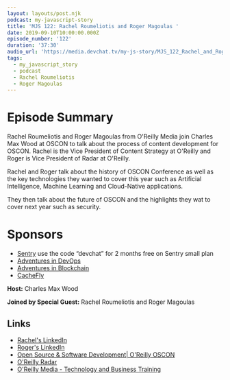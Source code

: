 ```yaml
---
layout: layouts/post.njk
podcast: my-javascript-story
title: 'MJS 122: Rachel Roumeliotis and Roger Magoulas '
date: 2019-09-10T10:00:00.000Z
episode_number: '122'
duration: '37:30'
audio_url: 'https://media.devchat.tv/my-js-story/MJS_122_Rachel_and_Roger.mp3'
tags:
  - my_javascript_story
  - podcast
  - Rachel Roumeliotis
  - Roger Magoulas
---
```

# Episode Summary

Rachel Roumeliotis and Roger Magoulas from O'Reilly Media join Charles Max Wood at OSCON to talk about the process of content development for OSCON. Rachel is the Vice President of Content Strategy at O'Reilly and Roger is Vice President of Radar at O'Reilly.

Rachel and Roger talk about the history of OSCON Conference as well as the key technologies they wanted to cover this year such as Artificial Intelligence, Machine Learning and Cloud-Native applications.

They then talk about the future of OSCON and the highlights they wat to cover next year such as security.

# Sponsors

* [Sentry](https://sentry.io/) use the code “devchat” for 2 months free on Sentry small plan
* [Adventures in DevOps](https://devchat.tv/adventures-in-devops/)
* [Adventures in Blockchain](https://devchat.tv/adventures-in-blockchain/)
* [CacheFly](https://www.cachefly.com/)

**Host:** Charles Max Wood

**Joined by Special Guest:** Rachel Roumeliotis and Roger Magoulas

## Links

* [Rachel's LinkedIn](https://www.linkedin.com/in/rachelroumeliotis/)
* [Roger's LinkedIn](https://www.linkedin.com/in/rmagoulas/)
* [Open Source & Software Development| O'Reilly OSCON](https://conferences.oreilly.com/oscon/oscon-or)
* [O'Reilly Radar](https://twitter.com/radar)
* [O'Reilly Media - Technology and Business Training](https://www.oreilly.com)
  ##
